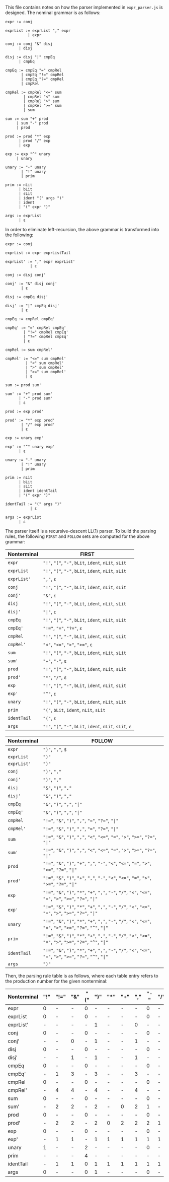 This file contains notes on how the parser implemented in `expr_parser.js` is designed.
The nominal grammar is as follows:

```
expr := conj

exprList := exprList "," expr
          | expr

conj := conj "&" disj
      | disj

disj := disj "|" cmpEq
      | cmpEq

cmpEq := cmpEq "=" cmpRel
       | cmpEq "!=" cmpRel
       | cmpEq "?=" cmpRel
       | cmpRel

cmpRel := cmpRel "<=" sum
        | cmpRel "<" sum
        | cmpRel ">" sum
        | cmpRel ">=" sum
        | sum

sum := sum "+" prod
     | sum "-" prod
     | prod

prod := prod "*" exp
      | prod "/" exp
      | exp

exp := exp "^" unary
     | unary

unary := "-" unary
       | "!" unary
       | prim

prim := nLit
      | bLit
      | sLit
      | ident "(" args ")"
      | ident
      | "(" expr ")"

args := exprList
      | ε
```

In order to eliminate left-recursion, the above grammar is transformed into the following:

```
expr := conj

exprList := expr exprListTail

exprList' := "," expr exprList'
           | ε

conj := disj conj'

conj' := "&" disj conj'
       | ε

disj := cmpEq disj'

disj' := "|" cmpEq disj'
       | ε

cmpEq := cmpRel cmpEq'

cmpEq' := "=" cmpRel cmpEq'
        | "!=" cmpRel cmpEq'
        | "?=" cmpRel cmpEq'
        | ε

cmpRel := sum cmpRel'

cmpRel' := "<=" sum cmpRel'
         | "<" sum cmpRel'
         | ">" sum cmpRel'
         | ">=" sum cmpRel'
         | ε

sum := prod sum'

sum' := "+" prod sum'
      | "-" prod sum'
      | ε

prod := exp prod'

prod' := "*" exp prod'
       | "/" exp prod'
       | ε

exp := unary exp'

exp' := "^" unary exp'
      | ε

unary := "-" unary
       | "!" unary
       | prim

prim := nLit
      | bLit
      | sLit
      | ident identTail
      | "(" expr ")"

identTail := "(" args ")"
           | ε

args := exprList
      | ε
```

The parser itself is a recursive-descent LL(1) parser.
To build the parsing rules, the following `FIRST` and `FOLLOW` sets are computed for the above grammar:

Nonterminal | FIRST
----------- | -----
`expr`      | `"!"`, `"("`, `"-"`, `bLit`, `ident`, `nLit`, `sLit`
`exprList`  | `"!"`, `"("`, `"-"`, `bLit`, `ident`, `nLit`, `sLit`
`exprList'` | `","`, `ε`
`conj`      | `"!"`, `"("`, `"-"`, `bLit`, `ident`, `nLit`, `sLit`
`conj'`     | `"&"`, `ε`
`disj`      | `"!"`, `"("`, `"-"`, `bLit`, `ident`, `nLit`, `sLit`
`disj'`     | `"\|"`, `ε`
`cmpEq`     | `"!"`, `"("`, `"-"`, `bLit`, `ident`, `nLit`, `sLit`
`cmpEq'`    | `"!="`, `"="`, `"?="`, `ε`
`cmpRel`    | `"!"`, `"("`, `"-"`, `bLit`, `ident`, `nLit`, `sLit`
`cmpRel'`   | `"<"`, `"<="`, `">"`, `">="`, `ε`
`sum`       | `"!"`, `"("`, `"-"`, `bLit`, `ident`, `nLit`, `sLit`
`sum'`      | `"+"`, `"-"`, `ε`
`prod`      | `"!"`, `"("`, `"-"`, `bLit`, `ident`, `nLit`, `sLit`
`prod'`     | `"*"`, `"/"`, `ε`
`exp`       | `"!"`, `"("`, `"-"`, `bLit`, `ident`, `nLit`, `sLit`
`exp'`      | `"^"`, `ε`
`unary`     | `"!"`, `"("`, `"-"`, `bLit`, `ident`, `nLit`, `sLit`
`prim`      | `"("`, `bLit`, `ident`, `nLit`, `sLit`
`identTail` | `"("`, `ε`
`args`      | `"!"`, `"("`, `"-"`, `bLit`, `ident`, `nLit`, `sLit`, `ε`

Nonterminal | FOLLOW
----------- | ------
`expr`      | `")"`, `","`, `$`
`exprList`  | `")"`
`exprList'` | `")"`
`conj`      | `")"`, `","`
`conj'`     | `")"`, `","`
`disj`      | `"&"`, `")"`, `","`
`disj'`     | `"&"`, `")"`, `","`
`cmpEq`     | `"&"`, `")"`, `","`, `"\|"`
`cmpEq'`    | `"&"`, `")"`, `","`, `"\|"`
`cmpRel`    | `"!="`, `"&"`, `")"`, `","`, `"="`, `"?="`, `"\|"`
`cmpRel'`   | `"!="`, `"&"`, `")"`, `","`, `"="`, `"?="`, `"\|"`
`sum`       | `"!="`, `"&"`, `")"`, `","`, `"<"`, `"<="`, `"="`, `">"`, `">="`, `"?="`, `"\|"`
`sum'`      | `"!="`, `"&"`, `")"`, `","`, `"<"`, `"<="`, `"="`, `">"`, `">="`, `"?="`, `"\|"`
`prod`      | `"!="`, `"&"`, `")"`, `"+"`, `","`, `"-"`, `"<"`, `"<="`, `"="`, `">"`, `">="`, `"?="`, `"\|"`
`prod'`     | `"!="`, `"&"`, `")"`, `"+"`, `","`, `"-"`, `"<"`, `"<="`, `"="`, `">"`, `">="`, `"?="`, `"\|"`
`exp`       | `"!="`, `"&"`, `")"`, `"*"`, `"+"`, `","`, `"-"`, `"/"`, `"<"`, `"<="`, `"="`, `">"`, `">="`, `"?="`, `"\|"`
`exp'`      | `"!="`, `"&"`, `")"`, `"*"`, `"+"`, `","`, `"-"`, `"/"`, `"<"`, `"<="`, `"="`, `">"`, `">="`, `"?="`, `"\|"`
`unary`     | `"!="`, `"&"`, `")"`, `"*"`, `"+"`, `","`, `"-"`, `"/"`, `"<"`, `"<="`, `"="`, `">"`, `">="`, `"?="`, `"^"`, `"\|"`
`prim`      | `"!="`, `"&"`, `")"`, `"*"`, `"+"`, `","`, `"-"`, `"/"`, `"<"`, `"<="`, `"="`, `">"`, `">="`, `"?="`, `"^"`, `"\|"`
`identTail` | `"!="`, `"&"`, `")"`, `"*"`, `"+"`, `","`, `"-"`, `"/"`, `"<"`, `"<="`, `"="`, `">"`, `">="`, `"?="`, `"^"`, `"\|"`
`args`      | `")"`

Then, the parsing rule table is as follows, where each table entry refers to the production number for the given nonterminal:

Nonterminal | "!" | "!=" | "&" | "(" | ")" | "*" | "+" | "," | "-" | "/" | "<" | "<=" | "=" | ">" | ">=" | "?=" | "^" | "&#124;" | bLit | ident | nLit | sLit | $
----------- | --- | ---- | --- | --- | --- | --- | --- | --- | --- | --- | --- | ---- | --- | --- | ---- | ---- | --- | --- | ---- | ----- | ---- | ---- | ---
expr        | 0   | -    | -   | 0   | -   | -   | -   | -   | 0   | -   | -   | -    | -   | -   | -    | -    | -   | -   | 0    | 0     | 0    | 0    | -
exprList    | 0   | -    | -   | 0   | -   | -   | -   | -   | 0   | -   | -   | -    | -   | -   | -    | -    | -   | -   | 0    | 0     | 0    | 0    | -
exprList'   | -   | -    | -   | -   | 1   | -   | -   | 0   | -   | -   | -   | -    | -   | -   | -    | -    | -   | -   | -    | -     | -    | -    | 1
conj        | 0   | -    | -   | 0   | -   | -   | -   | -   | 0   | -   | -   | -    | -   | -   | -    | -    | -   | -   | 0    | 0     | 0    | 0    | -
conj'       | -   | -    | 0   | -   | 1   | -   | -   | 1   | -   | -   | -   | -    | -   | -   | -    | -    | -   | -   | -    | -     | -    | -    | 1
disj        | 0   | -    | -   | 0   | -   | -   | -   | -   | 0   | -   | -   | -    | -   | -   | -    | -    | -   | -   | 0    | 0     | 0    | 0    | -
disj'       | -   | -    | 1   | -   | 1   | -   | -   | 1   | -   | -   | -   | -    | -   | -   | -    | -    | -   | 0   | -    | -     | -    | -    | 1
cmpEq       | 0   | -    | -   | 0   | -   | -   | -   | -   | 0   | -   | -   | -    | -   | -   | -    | -    | -   | -   | 0    | 0     | 0    | 0    | -
cmpEq'      | -   | 1    | 3   | -   | 3   | -   | -   | 3   | -   | -   | -   | -    | 0   | -   | -    | 2    | -   | 3   | -    | -     | -    | -    | 3
cmpRel      | 0   | -    | -   | 0   | -   | -   | -   | -   | 0   | -   | -   | -    | -   | -   | -    | -    | -   | -   | 0    | 0     | 0    | 0    | -
cmpRel'     | -   | 4    | 4   | -   | 4   | -   | -   | 4   | -   | -   | 1   | 0    | 4   | 2   | 3    | 4    | -   | 4   | -    | -     | -    | -    | 4
sum         | 0   | -    | -   | 0   | -   | -   | -   | -   | 0   | -   | -   | -    | -   | -   | -    | -    | -   | -   | 0    | 0     | 0    | 0    | -
sum'        | -   | 2    | 2   | -   | 2   | -   | 0   | 2   | 1   | -   | 2   | 2    | 2   | 2   | 2    | 2    | -   | 2   | -    | -     | -    | -    | 2
prod        | 0   | -    | -   | 0   | -   | -   | -   | -   | 0   | -   | -   | -    | -   | -   | -    | -    | -   | -   | 0    | 0     | 0    | 0    | -
prod'       | -   | 2    | 2   | -   | 2   | 0   | 2   | 2   | 2   | 1   | 2   | 2    | 2   | 2   | 2    | 2    | -   | 2   | -    | -     | -    | -    | 2
exp         | 0   | -    | -   | 0   | -   | -   | -   | -   | 0   | -   | -   | -    | -   | -   | -    | -    | -   | -   | 0    | 0     | 0    | 0    | -
exp'        | -   | 1    | 1   | -   | 1   | 1   | 1   | 1   | 1   | 1   | 1   | 1    | 1   | 1   | 1    | 1    | 0   | 1   | -    | -     | -    | -    | 1
unary       | 1   | -    | -   | 2   | -   | -   | -   | -   | 0   | -   | -   | -    | -   | -   | -    | -    | -   | -   | 2    | 2     | 2    | 2    | -
prim        | -   | -    | -   | 4   | -   | -   | -   | -   | -   | -   | -   | -    | -   | -   | -    | -    | -   | -   | 1    | 3     | 0    | 2    | -
identTail   | -   | 1    | 1   | 0   | 1   | 1   | 1   | 1   | 1   | 1   | 1   | 1    | 1   | 1   | 1    | 1    | 1   | 1   | -    | -     | -    | -    | 1
args        | 0   | -    | -   | 0   | 1   | -   | -   | -   | 0   | -   | -   | -    | -   | -   | -    | -    | -   | -   | 0    | 0     | 0    | 0    | 1
